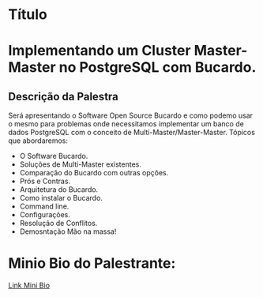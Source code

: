 # Título
# Implementando um Cluster Master-Master no PostgreSQL com Bucardo.

## Descrição da Palestra
Será apresentando o Software Open Source Bucardo e como  podemo usar o mesmo para problemas onde necessitamos 
implementar um banco de dados PostgreSQL com o conceito de Multi-Master/Master-Master.
 Tópicos que abordaremos:
 - O Software Bucardo.
 - Soluções de Multi-Master existentes.
 - Comparação do Bucardo com outras opções.
 - Prós e Contras.
 - Arquitetura do Bucardo.
 - Como instalar o Bucardo.
 - Command line.
 - Configurações.
 - Resolução de Conflitos.
 - Demosntação Mão na massa!

# Minio Bio do Palestrante:

[Link Mini Bio](../../../speakers/Marcio_Junior_Vieira.md)


 
